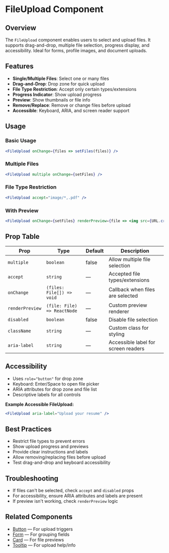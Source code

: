 # FileUpload Component

## Overview

The `FileUpload` component enables users to select and upload files. It supports drag-and-drop, multiple file selection, progress display, and accessibility. Ideal for forms, profile images, and document uploads.

## Features
- **Single/Multiple Files**: Select one or many files
- **Drag-and-Drop**: Drop zone for quick upload
- **File Type Restriction**: Accept only certain types/extensions
- **Progress Indicator**: Show upload progress
- **Preview**: Show thumbnails or file info
- **Remove/Replace**: Remove or change files before upload
- **Accessible**: Keyboard, ARIA, and screen reader support

## Usage

### Basic Usage
```jsx
<FileUpload onChange={files => setFiles(files)} />
```

### Multiple Files
```jsx
<FileUpload multiple onChange={setFiles} />
```

### File Type Restriction
```jsx
<FileUpload accept="image/*,.pdf" />
```

### With Preview
```jsx
<FileUpload onChange={setFiles} renderPreview={file => <img src={URL.createObjectURL(file)} alt={file.name} />} />
```

## Prop Table
| Prop          | Type                | Default   | Description                                 |
|---------------|---------------------|-----------|---------------------------------------------|
| `multiple`    | `boolean`           | false     | Allow multiple file selection               |
| `accept`      | `string`            | —         | Accepted file types/extensions              |
| `onChange`    | `(files: File[]) => void` | —   | Callback when files are selected            |
| `renderPreview`| `(file: File) => ReactNode` | — | Custom preview renderer                     |
| `disabled`    | `boolean`           | false     | Disable file selection                      |
| `className`   | `string`            | —         | Custom class for styling                    |
| `aria-label`  | `string`            | —         | Accessible label for screen readers         |

## Accessibility
- Uses `role="button"` for drop zone
- Keyboard: Enter/Space to open file picker
- ARIA attributes for drop zone and file list
- Descriptive labels for all controls

**Example Accessible FileUpload:**
```jsx
<FileUpload aria-label="Upload your resume" />
```

## Best Practices
- Restrict file types to prevent errors
- Show upload progress and previews
- Provide clear instructions and labels
- Allow removing/replacing files before upload
- Test drag-and-drop and keyboard accessibility

## Troubleshooting
- If files can't be selected, check `accept` and `disabled` props
- For accessibility, ensure ARIA attributes and labels are present
- If preview isn't working, check `renderPreview` logic

## Related Components
- [Button](./button.md) — For upload triggers
- [Form](./form.md) — For grouping fields
- [Card](./card.md) — For file previews
- [Tooltip](./tooltip.md) — For upload help/info
